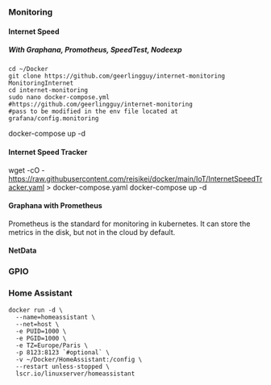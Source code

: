 ### Monitoring

#### Internet Speed
##### With Graphana, Promotheus,  SpeedTest, Nodeexp

```
cd ~/Docker
git clone https://github.com/geerlingguy/internet-monitoring MonitoringInternet
cd internet-monitoring
sudo nano docker-compose.yml
#https://github.com/geerlingguy/internet-monitoring
#pass to be modified in the env file located at grafana/config.monitoring
```
docker-compose up -d


#### Internet Speed Tracker

wget -cO - https://raw.githubusercontent.com/reisikei/docker/main/IoT/InternetSpeedTracker.yaml > docker-compose.yaml
docker-compose up -d

#### Graphana with Prometheus

Prometheus is the standard for monitoring in kubernetes.
It can store the metrics in the disk, but not in the cloud by default.

#### NetData

### GPIO

### Home Assistant

```
docker run -d \
  --name=homeassistant \
  --net=host \
  -e PUID=1000 \
  -e PGID=1000 \
  -e TZ=Europe/Paris \
  -p 8123:8123 `#optional` \
  -v ~/Docker/HomeAssistant:/config \
  --restart unless-stopped \
  lscr.io/linuxserver/homeassistant
```

